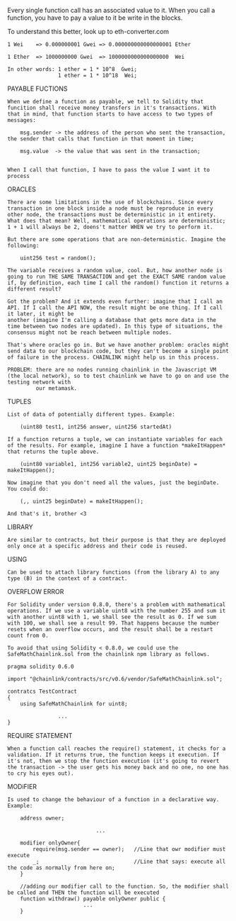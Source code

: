 
Every single function call has an associated value to it. When you call a function, you have to pay a value to it be write in the blocks. 

To understand this better, look up to eth-converter.com

    1 Wei    => 0.000000001 Gwei => 0.000000000000000001 Ether

    1 Ether  => 1000000000 Gwei  => 1000000000000000000  Wei

    In other words: 1 ether = 1 * 10^8  Gwei;
                    1 ether = 1 * 10^18  Wei;
 
 
PAYABLE FUCTIONS  
    
    When we define a function as payable, we tell to Solidity that funcition shall receive money transfers in it's transactions. With that in mind, that function starts to have access to two types of messages: 

        msg.sender -> the address of the person who sent the transaction, the sender that calls that function in that moment in time;
    
        msg.value  -> the value that was sent in the transaction;
        
        
    When I call that function, I have to pass the value I want it to process
    
    
ORACLES

    There are some limitations in the use of blockchains. Since every transaction in one block inside a node must be reproduce in every other node, the transactions must be deterministic in it entirety. What does that mean? Well, mathematical operations are deterministic; 1 + 1 will always be 2, doens't matter WHEN we try to perform it.
    
    But there are some operations that are non-deterministic. Imagine the following:
    
        uint256 test = random();
    
    The variable receives a random value, cool. But, how another node is going to run THE SAME TRANSACTION and get the EXACT SAME random value if, by definition, each time I call the random() function it returns a different result?
    
    Got the problem? And it extends even further: imagine that I call an API. If I call the API NOW, the result might be one thing. If I call it later, it might be 
    another (imagine I'm calling a database that gets more data in the time between two nodes are updated). In this type of situations, the consensus might not be reach between multiple nodes.
    
    That's where oracles go in. But we have another problem: oracles might send data to our blockchain code, but they can't become a single point of failure in the process. CHAINLINK might help us in this process.
    
    PROBLEM: there are no nodes running chainlink in the Javascript VM (the local network), so to test chainlink we have to go on and use the testing network with
             our metamask.
             
             
             
TUPLES

    List of data of potentially different types. Example:
    
        (uint80 test1, int256 answer, uint256 startedAt)
        
    If a function returns a tuple, we can instantiate variables for each of the results. For example, imagine I have a function *makeItHappen* that returns the tuple above.
    
        (uint80 variable1, int256 variable2, uint25 beginDate) = makeItHappen();
    
    Now imagine that you don't need all the values, just the beginDate. You could do:
    
        (,, uint25 beginDate) = makeItHappen();

    And that's it, brother <3
    
    
LIBRARY
    
    Are similar to contracts, but their purpose is that they are deployed only once at a specific address and their code is reused.
    
USING

    Can be used to attach library functions (from the library A) to any type (B) in the context of a contract.

    
OVERFLOW ERROR

    For Solidity under version 0.8.0, there's a problem with mathematical operations. If we use a variable uint8 with the number 255 and sum it with another uint8 with 1, we shall see the result as 0. If we sum with 100, we shall see a result 99. That happens because the number resets when an overflow occurs, and the result shall be a restart count from 0.
    
    To avoid that using Solidity < 0.8.0, we could use the SafeMathChainlink.sol from the chainlink npm library as follows.
    
    pragma solidity 0.6.0
    
    import "@chainlink/contracts/src/v0.6/vendor/SafeMathChainlink.sol";
    
    contratcs TestContract
    {
        using SafeMathChainlink for uint8;
        
                    ...
    }
    
REQUIRE STATEMENT

    When a function call reaches the require() statement, it checks for a validation. If it returns true, the function keeps it execution. If it's not, then we stop the function execution (it's going to revert the transaction -> the user gets his money back and no one, no one has to cry his eyes out).

MODiFIER

    Is used to change the behaviour of a function in a declarative way. Example:

        address owner;

                                ...

        modifier onlyOwner{
            require(msg.sender == owner);   //Line that owr modifier must execute
            _;                              //Line that says: execute all the code as normally from here on;
        }

        //adding our modifier call to the function. So, the modifier shall be called and THEN the function will be executed
        function withdraw() payable onlyOwner public { 
                            ...
        }

